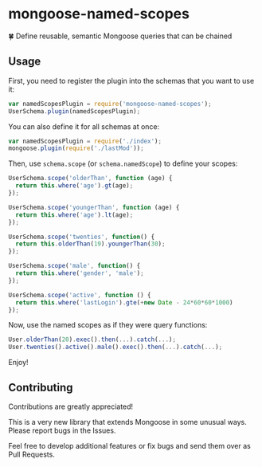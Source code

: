 # mongoose-named-scopes

:four_leaf_clover: Define reusable, semantic Mongoose queries that can be chained


## Usage

First, you need to register the plugin into the schemas that you want to use it:

```javascript
var namedScopesPlugin = require('mongoose-named-scopes');
UserSchema.plugin(namedScopesPlugin);
```

You can also define it for all schemas at once:

```javascript
var namedScopesPlugin = require('./index');
mongoose.plugin(require('./lastMod'));
```

Then, use `schema.scope` (or `schema.namedScope`) to define your scopes:

```javascript
UserSchema.scope('olderThan', function (age) {
  return this.where('age').gt(age);
});

UserSchema.scope('youngerThan', function (age) {
  return this.where('age').lt(age);
});

UserSchema.scope('twenties', function() {
  return this.olderThan(19).youngerThan(30);
});

UserSchema.scope('male', function() {
  return this.where('gender', 'male');
});

UserSchema.scope('active', function () {
  return this.where('lastLogin').gte(+new Date - 24*60*60*1000)
});
```

Now, use the named scopes as if they were query functions:

```javascript
User.olderThan(20).exec().then(...).catch(...);
User.twenties().active().male().exec().then(...).catch(...);
```

Enjoy!


## Contributing

Contributions are greatly appreciated!

This is a very new library that extends Mongoose in some unusual ways.
Please report bugs in the Issues.

Feel free to develop additional features or fix bugs and send them over
as Pull Requests.
